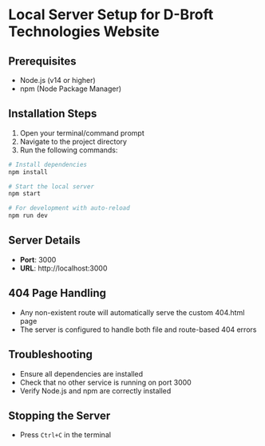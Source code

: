 # Local Server Setup for D-Broft Technologies Website

## Prerequisites
- Node.js (v14 or higher)
- npm (Node Package Manager)

## Installation Steps
1. Open your terminal/command prompt
2. Navigate to the project directory
3. Run the following commands:

```bash
# Install dependencies
npm install

# Start the local server
npm start

# For development with auto-reload
npm run dev
```

## Server Details
- **Port**: 3000
- **URL**: http://localhost:3000

## 404 Page Handling
- Any non-existent route will automatically serve the custom 404.html page
- The server is configured to handle both file and route-based 404 errors

## Troubleshooting
- Ensure all dependencies are installed
- Check that no other service is running on port 3000
- Verify Node.js and npm are correctly installed

## Stopping the Server
- Press `Ctrl+C` in the terminal
